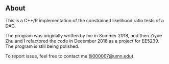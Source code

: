 ## About 

This is a C++/R implementation of the constrained likelihood ratio tests of a DAG.

The program was originally written by me in Summer 2018, and then Ziyue Zhu and I refactored the code in December 2018 as a project for EE5239. The program is still being polished.

To report issue, feel free to contact me (li000007@umn.edu).